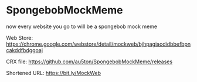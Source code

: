 # SpongebobMockMeme
now every website you go to will be a spongebob mock meme

Web Store: https://chrome.google.com/webstore/detail/mockweb/bjhpagiaodidbbefbpncakddfbdggoaj

CRX file: https://github.com/au5ton/SpongebobMockMeme/releases

Shortened URL: https://bit.ly/MockWeb
